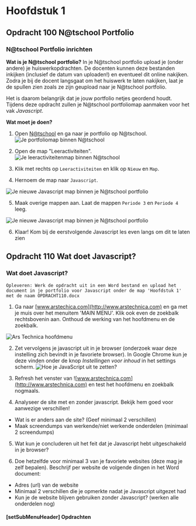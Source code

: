 ﻿# Hoofdstuk 1

## Opdracht 100 N@tschool Portfolio

### N@tschool Portfolio inrichten

**Wat is je N@tschool portfolio?**
In je N@tschool portfolio upload je (onder andere) je huiswerkopdrachten. 
De docenten kunnen deze bestanden inkijken (inclusief de datum van uploaden!) en eventueel dit online nakijken. Zodra je bij de docent langsgaat om het huiswerk te laten nakijken, laat je de spullen zien zoals ze zijn geupload naar je N@tschool portfolio.

Het is daarom belangrijk dat je jouw portfolio netjes geordend houdt. Tijdens deze opdracht zullen je N@tschool portfoliomap aanmaken voor het vak *Javascript*.

**Wat moet je doen?**

1. Open <a href="https://elo.kw1c.nl" target="_blank">N@tschool</a> en ga naar je portfolio op N@tschool.
![Je portfoliomap binnen N@tschool](https://raw.githubusercontent.com/ictacademiekw1c/opdrachten-repository/master/javascript/productie/afbeeldingen/Opdracht100-1.png)

2. Open de map "Leeractiviteiten".
![Je leeractiviteitenmap binnen N@tschool](https://raw.githubusercontent.com/ictacademiekw1c/opdrachten-repository/master/javascript/productie/afbeeldingen/Opdracht100-2.png)

3. Klik met rechts op ``Leeractiviteiten`` en klik op ``Nieuw`` en ``Map``.

4. Hernoem de map naar ``Javascript``.

![Je nieuwe Javascript map binnen je N@tschool portfolio](https://raw.githubusercontent.com/ictacademiekw1c/opdrachten-repository/master/javascript/productie/afbeeldingen/Opdracht100-3.png)

5. Maak overige mappen aan. Laat de mappen ``Periode 3`` en ``Periode 4`` leeg.

![Je nieuwe Javascript map binnen je N@tschool portfolio](https://raw.githubusercontent.com/ictacademiekw1c/opdrachten-repository/master/javascript/productie/afbeeldingen/Opdracht100-4.png)

6. Klaar! Kom bij de eerstvolgende Javascript les even langs om dit te laten zien




## Opdracht 110 Wat doet Javascript?

### Wat doet Javascript?

``Opleveren: Werk de opdracht uit in een Word bestand en upload het document in je portfolio voor Javascript onder de map 'Hoofdstuk 1' met de naam OPDRACHT110.docx``

1. Ga naar [www.arstechica.com](http://www.arstechnica.com) en ga met je muis over het menuitem 'MAIN MENU'. Klik ook even de zoekbalk rechtsbovenin aan. Onthoud de werking van het hoofdmenu en de zoekbalk.

![Ars Technica hoofdmenu](https://raw.githubusercontent.com/ictacademiekw1c/opdrachten-repository/master/javascript/productie/afbeeldingen/opdracht100.png "Ars Technica hoofdmenu")

2. Zet vervolgens je javascript uit in je browser (onderzoek waar deze instelling zich bevindt in je favoriete browser). In Google Chrome kun je deze vinden onder de knop *Instellingen voor inhoud* in het settings scherm.
![Hoe je JavaScript uit te zetten?](https://raw.githubusercontent.com/ictacademiekw1c/opdrachten-repository/master/javascript/productie/afbeeldingen/opdracht100_2.png "Hoe je JavaScript uit te zetten?") 

3. Refresh het venster van ![www.arstechnica.com](http://www.arstechnica.com) en test het hoofdmenu en zoekbalk nogmaals.

4. Analyseer de site met en zonder javascript. Bekijk hem goed voor aanwezige verschillen!
- Wat is er anders aan de site? (Geef minimaal 2 verschillen)
- Maak screendumps van werkende/niet werkende onderdelen (minimaal 2 screendumps)

5. Wat kun je concluderen uit het feit dat je Javascript hebt uitgeschakeld in je browser?

6. Doe hetzelfde voor minimaal 3 van je favoriete websites (deze mag je zelf bepalen).
Beschrijf per website de volgende dingen in het Word document:

* Adres (url) van de website
* Minimaal 2 verschillen die je opmerkte nadat je Javascript uitgezet had
* Kun je de website blijven gebruiken zonder Javascript? (werken alle onderdelen nog)



#### [setSubMenuHeader] Opdrachten